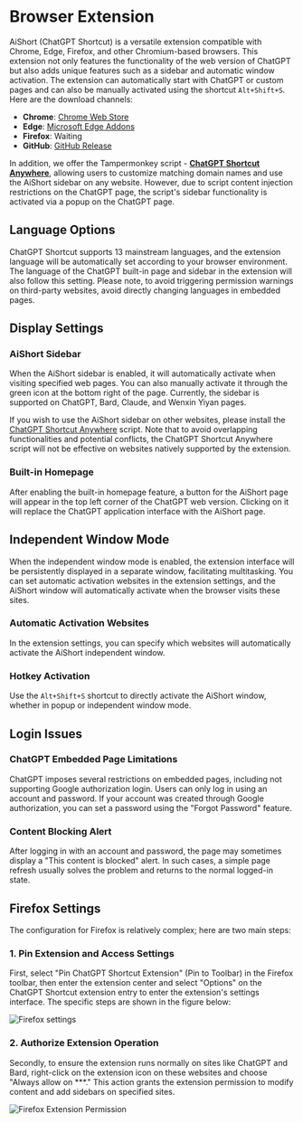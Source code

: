 # Browser Extension

AiShort (ChatGPT Shortcut) is a versatile extension compatible with Chrome, Edge, Firefox, and other Chromium-based browsers. This extension not only features the functionality of the web version of ChatGPT but also adds unique features such as a sidebar and automatic window activation. The extension can automatically start with ChatGPT or custom pages and can also be manually activated using the shortcut `Alt+Shift+S`. Here are the download channels:

- **Chrome**: [Chrome Web Store](https://chrome.google.com/webstore/detail/chatgpt-shortcut/blcgeoojgdpodnmnhfpohphdhfncblnj)
- **Edge**: [Microsoft Edge Addons](https://microsoftedge.microsoft.com/addons/detail/chatgpt-shortcut/hnggpalhfjmdhhmgfjpmhlfilnbmjoin)
- **Firefox**: Waiting
- **GitHub**: [GitHub Release](https://github.com/rockbenben/ChatGPT-Shortcut/releases/latest)

In addition, we offer the Tampermonkey script - [**ChatGPT Shortcut Anywhere**](https://greasyfork.org/scripts/482907-chatgpt-shortcut-anywhere), allowing users to customize matching domain names and use the AiShort sidebar on any website. However, due to script content injection restrictions on the ChatGPT page, the script's sidebar functionality is activated via a popup on the ChatGPT page.

## Language Options

ChatGPT Shortcut supports 13 mainstream languages, and the extension language will be automatically set according to your browser environment. The language of the ChatGPT built-in page and sidebar in the extension will also follow this setting. Please note, to avoid triggering permission warnings on third-party websites, avoid directly changing languages in embedded pages.

## Display Settings

### AiShort Sidebar

When the AiShort sidebar is enabled, it will automatically activate when visiting specified web pages. You can also manually activate it through the green icon at the bottom right of the page. Currently, the sidebar is supported on ChatGPT, Bard, Claude, and Wenxin Yiyan pages.

If you wish to use the AiShort sidebar on other websites, please install the [ChatGPT Shortcut Anywhere](https://greasyfork.org/scripts/482907-chatgpt-shortcut-anywhere) script. Note that to avoid overlapping functionalities and potential conflicts, the ChatGPT Shortcut Anywhere script will not be effective on websites natively supported by the extension.

### Built-in Homepage

After enabling the built-in homepage feature, a button for the AiShort page will appear in the top left corner of the ChatGPT web version. Clicking on it will replace the ChatGPT application interface with the AiShort page.

## Independent Window Mode

When the independent window mode is enabled, the extension interface will be persistently displayed in a separate window, facilitating multitasking. You can set automatic activation websites in the extension settings, and the AiShort window will automatically activate when the browser visits these sites.

### Automatic Activation Websites

In the extension settings, you can specify which websites will automatically activate the AiShort independent window.

### Hotkey Activation

Use the `Alt+Shift+S` shortcut to directly activate the AiShort window, whether in popup or independent window mode.

## Login Issues

### ChatGPT Embedded Page Limitations

ChatGPT imposes several restrictions on embedded pages, including not supporting Google authorization login. Users can only log in using an account and password. If your account was created through Google authorization, you can set a password using the "Forgot Password" feature.

### Content Blocking Alert

After logging in with an account and password, the page may sometimes display a "This content is blocked" alert. In such cases, a simple page refresh usually solves the problem and returns to the normal logged-in state.

## Firefox Settings

The configuration for Firefox is relatively complex; here are two main steps:

### 1. Pin Extension and Access Settings

First, select "Pin ChatGPT Shortcut Extension" (Pin to Toolbar) in the Firefox toolbar, then enter the extension center and select "Options" on the ChatGPT Shortcut extension entry to enter the extension's settings interface. The specific steps are shown in the figure below:

![Firefox settings](https://img.newzone.top/2023-12-25-05-51-47.png?imageMogr2/format/webp)

### 2. Authorize Extension Operation

Secondly, to ensure the extension runs normally on sites like ChatGPT and Bard, right-click on the extension icon on these websites and choose "Always allow on ***." This action grants the extension permission to modify content and add sidebars on specified sites.

![Firefox Extension Permission](https://img.newzone.top/2023-12-25-05-59-48.png?imageMogr2/format/webp)
